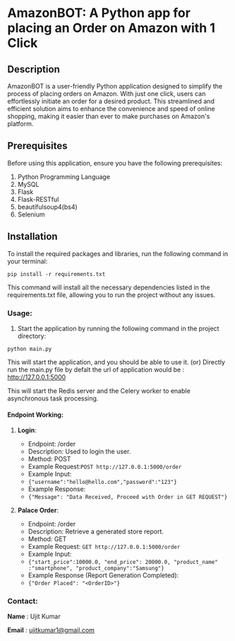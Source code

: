 # AmazonBOT: A Python app for placing an Order on Amazon with 1 Click

## Description

AmazonBOT is a user-friendly Python application designed to simplify the process of placing orders on Amazon. With just
one click,
users can effortlessly initiate an order for a desired product. This streamlined and efficient solution aims to enhance
the convenience and
speed of online shopping, making it easier than ever to make purchases on Amazon's platform.

## Prerequisites

Before using this application, ensure you have the following prerequisites:

1. Python Programming Language
2. MySQL
3. Flask
4. Flask-RESTful
5. beautifulsoup4(bs4)
6. Selenium

## Installation

To install the required packages and libraries, run the following command in your terminal:

```
pip install -r requirements.txt
```

This command will install all the necessary dependencies listed in the requirements.txt file, allowing you to run the
project without any issues.

### Usage:

1. Start the application by running the following command in the project directory:

```
python main.py
```

This will start the application, and you should be able to use it. (or) Directly run the main.py file by defalt the url
of application would be : http://127.0.0.1:5000

This will start the Redis server and the Celery worker to enable asynchronous task processing.

#### Endpoint Working:

1. **Login**:

    - Endpoint: /order
    - Description: Used to login the user.
    - Method: POST
    - Example Request:```POST http://127.0.0.1:5000/order```
    - Example Input:
    - ```{"username":"hello@hello.com","password":"123"}```
    - Example Response:
    - ```{"Message": "Data Received, Proceed with Order in GET REQUEST"}```


2. **Palace Order**:

    - Endpoint: /order
    - Description: Retrieve a generated store report.
    - Method: GET
    - Example Request: ```GET http://127.0.0.1:5000/order```
    - Example Input:
    - ```{"start_price":10000.0, "end_price": 20000.0, "product_name" :"smartphone", "product_company":"Samsung"}```
    - Example Response (Report Generation Completed):
    - ```{"Order Placed": "<OrderID>"}```

### Contact:

**Name** : Ujit Kumar

**Email** : ujitkumar1@gmail.com
